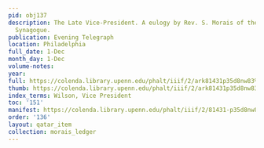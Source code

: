 ```yaml
---
pid: obj137
description: The Late Vice-President. A eulogy by Rev. S. Morais of the Seventh Street
  Synagogue.
publication: Evening Telegraph
location: Philadelphia
full_date: 1-Dec
month_day: 1-Dec
volume-notes:
year:
full: https://colenda.library.upenn.edu/phalt/iiif/2/ark81431p35d8nw83%2FSHA256E-s7569945--f41dce366a2999607e0494d47d55aad43115016f68bc628ec1625eded652720e.jpeg/full/3500,/0/default.jpg
thumb: https://colenda.library.upenn.edu/phalt/iiif/2/ark81431p35d8nw83%2FSHA256E-s7569945--f41dce366a2999607e0494d47d55aad43115016f68bc628ec1625eded652720e.jpeg/full/!200,200/0/default.jpg
index_terms: Wilson, Vice President
toc: '151'
manifest: https://colenda.library.upenn.edu/phalt/iiif/2/81431-p35d8nw83/manifest
order: '136'
layout: qatar_item
collection: morais_ledger
---
```


